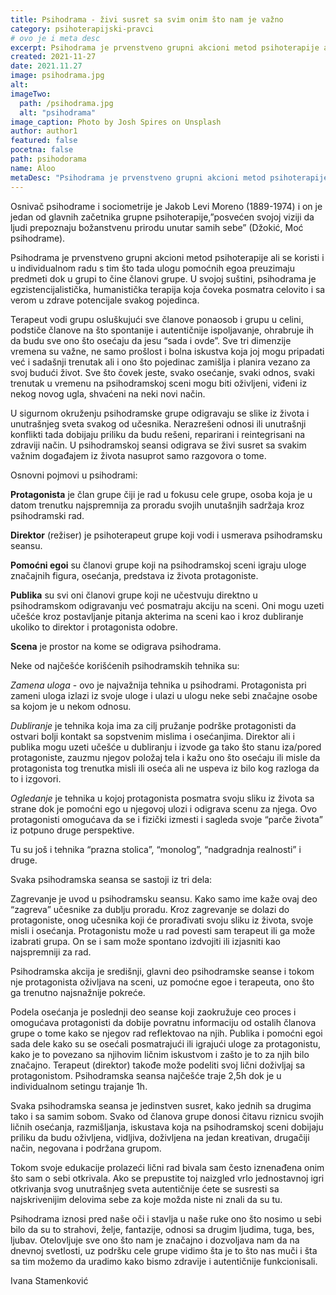 ```yaml
---
title: Psihodrama - živi susret sa svim onim što nam je važno
category: psihoterapijski-pravci
# ovo je i meta desc
excerpt: Psihodrama je prvenstveno grupni akcioni metod psihoterapije ali se koristi i u individualnom radu 
created: 2021-11-27
date: 2021.11.27
image: psihodrama.jpg
alt:
imageTwo:
  path: /psihodrama.jpg
  alt: "psihodrama"
image_caption: Photo by Josh Spires on Unsplash
author: author1
featured: false
pocetna: false
path: psihodorama
name: Aloo
metaDesc: "Psihodrama je prvenstveno grupni akcioni metod psihoterapije ali se koristi i u individualnom radu"
---
```



Osnivač psihodrame i sociometrije je Jakob Levi Moreno (1889-1974) i on je jedan od glavnih začetnika grupne psihoterapije,”posvećen svojoj viziji da ljudi prepoznaju božanstvenu prirodu unutar samih sebe” (Džokić, Moć psihodrame). 

Psihodrama je prvenstveno grupni akcioni metod psihoterapije ali se koristi i u individualnom radu s tim što tada ulogu pomoćnih egoa preuzimaju predmeti dok u grupi to čine članovi grupe. U svojoj suštini, psihodrama je egzistencijalistička, humanistička terapija koja čoveka posmatra celovito i sa verom u zdrave potencijale svakog pojedinca. 

Terapeut vodi grupu osluškujući sve članove ponaosob i grupu u celini, podstiče članove na što spontanije i autentičnije ispoljavanje, ohrabruje ih da budu sve ono što osećaju da jesu “sada i ovde”. Sve tri dimenzije vremena su važne, ne samo prošlost i bolna iskustva koja joj mogu pripadati već i sadašnji trenutak ali i ono što pojedinac zamišlja i planira vezano za svoj budući život. Sve što čovek jeste, svako osećanje, svaki odnos, svaki trenutak u vremenu na psihodramskoj sceni mogu biti oživljeni, viđeni iz nekog novog ugla, shvaćeni na neki novi način. 

U sigurnom okruženju psihodramske grupe odigravaju se slike iz života i unutrašnjeg sveta svakog od učesnika. Nerazrešeni odnosi ili unutrašnji konflikti tada dobijaju priliku da budu rešeni, reparirani i reintegrisani na zdraviji način. U psihodramskoj seansi odigrava se živi susret sa svakim važnim događajem iz života nasuprot samo razgovora o tome.

Osnovni pojmovi u psihodrami:

**Protagonista** je član grupe čiji je rad u fokusu cele grupe, osoba koja je u datom trenutku najspremnija za proradu svojih unutašnjih sadržaja kroz psihodramski rad.

**Direktor** (režiser) je psihoterapeut grupe koji vodi i usmerava psihodramsku seansu.

**Pomoćni egoi** su članovi grupe koji na psihodramskoj sceni igraju uloge značajnih figura, osećanja, predstava iz života protagoniste.

**Publika** su svi oni članovi grupe koji ne učestvuju direktno u psihodramskom odigravanju već posmatraju akciju na sceni. Oni mogu uzeti učešće kroz postavljanje pitanja akterima na sceni kao i kroz dubliranje ukoliko to direktor i protagonista odobre.

**Scena** je prostor na kome se odigrava psihodrama.

Neke od najčešće korišćenih psihodramskih tehnika su:

*Zamena uloga* - ovo je najvažnija tehnika u psihodrami. Protagonista pri zameni uloga izlazi iz svoje uloge i ulazi u ulogu neke sebi značajne osobe sa kojom je u nekom odnosu.

*Dubliranje* je tehnika koja ima za cilj pružanje podrške protagonisti da ostvari bolji kontakt sa sopstvenim mislima i osećanjima. Direktor ali i publika mogu uzeti učešće u dubliranju i izvode ga tako što stanu iza/pored protagoniste, zauzmu njegov položaj tela i kažu ono što osećaju ili misle da protagonista tog trenutka misli ili oseća ali ne uspeva iz bilo kog razloga da to i izgovori. 

*Ogledanje* je tehnika u kojoj protagonista posmatra svoju sliku iz života sa strane dok je pomoćni ego u njegovoj ulozi i odigrava scenu za njega. Ovo protagonisti omogućava da se i fizički izmesti i sagleda svoje “parče života” iz potpuno druge perspektive.

Tu su još i tehnika “prazna stolica”, “monolog”, “nadgradnja realnosti” i druge.

Svaka psihodramska seansa se sastoji iz tri dela:

Zagrevanje je uvod u psihodramsku seansu. Kako samo ime kaže ovaj deo “zagreva” učesnike za dublju proradu. Kroz zagrevanje se dolazi do protagoniste, onog učesnika koji će prorađivati svoju sliku iz života, svoje misli i osećanja. Protagonistu može u rad povesti sam terapeut ili ga može izabrati grupa. On se i sam može spontano izdvojiti ili izjasniti kao najspremniji za rad.

Psihodramska akcija je središnji, glavni deo psihodramske seanse i tokom nje protagonista oživljava na sceni, uz pomoćne egoe i terapeuta, ono što ga trenutno najsnažnije pokreće. 

Podela osećanja je poslednji deo seanse koji zaokružuje ceo proces i omogućava protagonisti da dobije povratnu informaciju od ostalih članova grupe o tome kako se njegov rad reflektovao na njih. Publika i pomoćni egoi sada dele kako su se osećali posmatrajući ili igrajući uloge za protagonistu, kako je to povezano sa njihovim ličnim iskustvom i zašto je to za njih bilo značajno. Terapeut (direktor) takođe može podeliti svoj lični doživljaj sa protagonistom. Psihodramska seansa najčešće traje 2,5h dok je u individualnom setingu trajanje 1h.

Svaka psihodramska seansa je jedinstven susret, kako jednih sa drugima tako i sa samim sobom. Svako od članova grupe donosi čitavu riznicu svojih ličnih osećanja, razmišljanja, iskustava koja na psihodramskoj sceni dobijaju priliku da budu oživljena, vidljiva, doživljena na jedan kreativan, drugačiji način, negovana i podržana grupom. 

Tokom svoje edukacije prolazeći lični rad bivala sam često iznenađena onim što sam o sebi otkrivala. Ako se prepustite toj naizgled vrlo jednostavnoj igri otkrivanja svog unutrašnjeg sveta autentičnije ćete se susresti sa najskrivenijim delovima sebe za koje možda niste ni znali da su tu. 

Psihodrama iznosi pred naše oči i stavlja u naše ruke ono što nosimo u sebi bilo da su to strahovi, želje, fantazije, odnosi sa drugim ljudima, tuga, bes, ljubav. Otelovljuje sve ono što nam je značajno i dozvoljava nam da na dnevnoj svetlosti, uz podršku cele grupe vidimo šta je to što nas muči i šta sa tim možemo da uradimo kako bismo zdravije i autentičnije funkcionisali.


Ivana Stamenković
